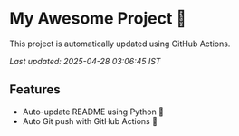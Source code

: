 # My Awesome Project 🚀

This project is automatically updated using GitHub Actions.

_Last updated: 2025-04-28 03:06:45 IST_

## Features
- Auto-update README using Python 🐍
- Auto Git push with GitHub Actions 🤖
